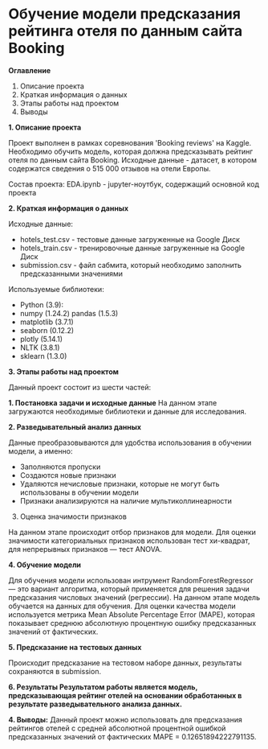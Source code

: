 # Обучение модели предсказания рейтинга отеля по данным сайта Booking

**Оглавление**
1. Описание проекта
2. Краткая информация о данных
3. Этапы работы над проектом
4. Выводы

**1. Описание проекта**

Проект выполнен в рамках соревнования 'Booking reviews' на Kaggle. Необходимо обучить модель, которая должна предсказывать рейтинг отеля по данным сайта Booking. Исходные данные - датасет, в котором содержатся сведения о 515 000 отзывов на отели Европы.

Состав проекта:
EDA.ipynb - jupyter-ноутбук, содержащий основной код проекта

**2. Краткая информация о данных**

Исходные данные:
* hotels_test.csv - тестовые данные загруженные на Google Диск
* hotels_train.csv - тренировочные данные загруженные на Google Диск
* submission.csv - файл сабмита, который необходимо заполнить предсказанными значениями

Используемые библиотеки:

* Python (3.9):
* numpy (1.24.2)
pandas (1.5.3)
* matplotlib (3.7.1)
* seaborn (0.12.2)
* plotly (5.14.1)
* NLTK (3.8.1)
* sklearn (1.3.0)

**3. Этапы работы над проектом**

Данный проект состоит из шести частей:

**1. Постановка задачи и исходные данные**
На данном этапе загружаются необходимые библиотеки и данные для исследования.

**2. Разведывательный анализ данных**

Данные преобразовываются для удобства использования в обучении модели, а именно:

* Заполняются пропуски
* Создаются новые признаки
* Удаляются нечисловые признаки, которые не могут быть использованы в обучении модели
* Признаки анализируются на наличие мультиколлинеарности
3. Оценка значимости признаков

На данном этапе происходит отбор признаков для модели. Для оценки значимости категориальных признаков использован тест хи-квадрат, для непрерывных признаков — тест ANOVA.

**4. Обучение модели**

Для обучения модели использован интрумент RandomForestRegressor — это вариант алгоритма, который применяется для решения задачи предсказания числовых значений (регрессии). На данном этапе модель обучается на данных для обучения. Для оценки качества модели используется метрика Mean Absolute Percentage Error (MAPE), которая показывает среднюю абсолютную процентную ошибку предсказанных значений от фактических.

**5. Предсказание на тестовых данных**

Происходит предсказание на тестовом наборе данных, результаты сохраняются в submission.

**6. Результаты Результатом работы является модель, предсказывающая рейтинг отелей на основании обработанных в результате разведывательного анализа данных.**

**4. Выводы:**
Данный проект можно использовать для предсказания рейтингов отелей с средней абсолютной процентной ошибкой предсказанных значений от фактических MAPE = 0.12651894222791135.


